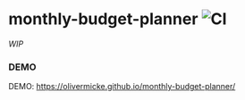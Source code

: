 # monthly-budget-planner ![CI](https://github.com/olivermicke/monthly-budget-planner/workflows/CI/badge.svg?branch=master)

_WIP_

### DEMO

DEMO: https://olivermicke.github.io/monthly-budget-planner/
